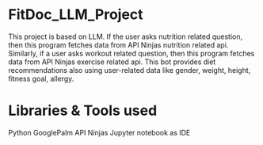 # FitDoc_LLM_Project

This project is based on LLM. If the user asks nutrition related question, then this program fetches data from API Ninjas nutrition related api. Similarly, if a user asks workout related question, then this program fetches data from API Ninjas exercise related api. This bot provides diet recommendations also using user-related data like gender, weight, height, fitness goal, allergy.

# Libraries & Tools used

Python
GooglePalm
API Ninjas
Jupyter notebook as IDE
